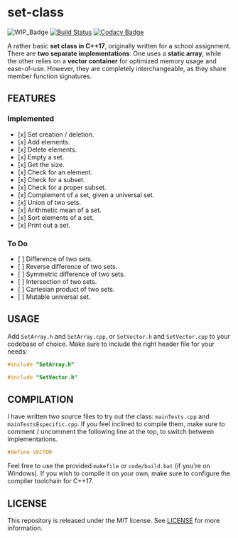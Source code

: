 # set-class

![WIP_Badge](https://img.shields.io/badge/version-0.1-blue.svg)
[![Build Status](https://travis-ci.org/abidanBrito/Set-Class.svg?branch=master)](https://travis-ci.org/abidanBrito/Set-Class)
[![Codacy Badge](https://app.codacy.com/project/badge/Grade/99dac280a16543a697f233e27a3078d6)](https://www.codacy.com/gh/abidanBrito/set-class/dashboard?utm_source=github.com&amp;utm_medium=referral&amp;utm_content=abidanBrito/set-class&amp;utm_campaign=Badge_Grade)

A rather basic **set class in C++17**, originally written for a school assignment.
There are **two separate implementations**. One uses a **static array**, while the 
other relies on a **vector container** for optimized memory usage and ease-of-use. 
However, they are completely interchangeable, as they share member function signatures.

## FEATURES
### Implemented
*   \[x] Set creation / deletion.
*   \[x] Add elements.
*   \[x] Delete elements.
*   \[x] Empty a set.
*   \[x] Get the size.
*   \[x] Check for an element.
*   \[x] Check for a subset.
*   \[x] Check for a proper subset.
*   \[x] Complement of a set, given a universal set.
*   \[x] Union of two sets.
*   \[x] Arithmetic mean of a set.
*   \[x] Sort elements of a set.
*   \[x] Print out a set.

### To Do
*   \[ ] Difference of two sets.
*   \[ ] Reverse difference of two sets.
*   \[ ] Symmetric difference of two sets.
*   \[ ] Intersection of two sets.
*   \[ ] Cartesian product of two sets.
*   \[ ] Mutable universal set.

## USAGE
Add `SetArray.h` and `SetArray.cpp`, or `SetVector.h` and `SetVector.cpp` 
to your codebase of choice. Make sure to include the right header file for your needs: 

```cpp
#include "SetArray.h"
``` 
```cpp
#include "SetVector.h"
``` 

## COMPILATION
I have written two source files to try out the class: `mainTests.cpp` and 
`mainTestsEspecific.cpp`. If you feel inclined to compile them, make sure to 
comment / uncomment the following line at the top, to switch between implementations.

``` cpp
#define VECTOR
```
Feel free to use the provided `makefile` or `code/build.bat` (if you're on Windows). If you wish to compile it on your own, make sure to configure the compiler toolchain for C++17.

## LICENSE
This repository is released under the MIT license. See [LICENSE](LICENSE) for more information.
